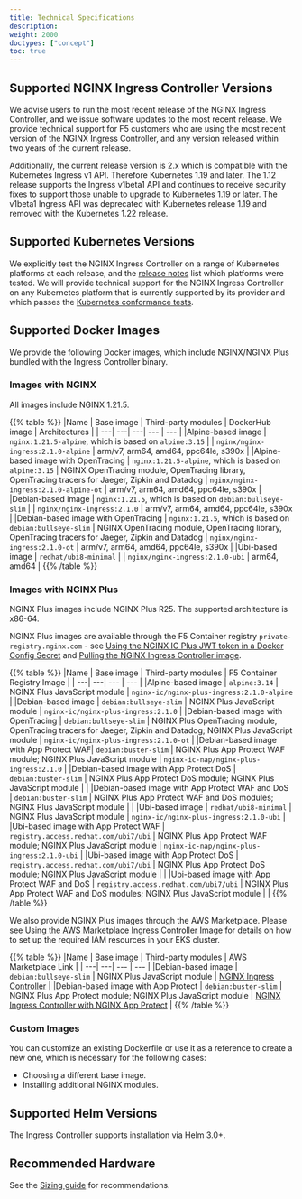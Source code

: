 ```yaml
---
title: Technical Specifications
description:
weight: 2000
doctypes: ["concept"]
toc: true
---
```



## Supported NGINX Ingress Controller Versions

We advise users to run the most recent release of the NGINX Ingress Controller, and we issue software updates to the most recent release. We provide technical support for F5 customers who are using the most recent version of the NGINX Ingress Controller, and any version released within two years of the current release.

Additionally, the current release version is 2.x which is compatible with the Kubernetes Ingress v1 API. Therefore Kubernetes 1.19 and later.
The 1.12 release supports the Ingress v1beta1 API and continues to receive security fixes to support those unable to upgrade to Kubernetes 1.19 or later. The v1beta1 Ingress API was deprecated with Kubernetes release 1.19 and removed with the Kubernetes 1.22 release.

## Supported Kubernetes Versions

We explicitly test the NGINX Ingress Controller on a range of Kubernetes platforms at each release, and the [release notes](/nginx-ingress-controller/releases) list which platforms were tested. We will provide technical support for the NGINX Ingress Controller on any Kubernetes platform that is currently supported by its provider and which passes the [Kubernetes conformance tests](https://www.cncf.io/certification/software-conformance/).

## Supported Docker Images

We provide the following Docker images, which include NGINX/NGINX Plus bundled with the Ingress Controller binary.

### Images with NGINX

All images include NGINX 1.21.5.

{{% table %}}
|Name | Base image | Third-party modules | DockerHub image | Architectures |
| ---| ---| ---| --- | --- |
|Alpine-based image | ``nginx:1.21.5-alpine``, which is based on ``alpine:3.15`` |  | ``nginx/nginx-ingress:2.1.0-alpine`` | arm/v7, arm64, amd64, ppc64le, s390x |
|Alpine-based image with OpenTracing | ``nginx:1.21.5-alpine``, which is based on ``alpine:3.15`` | NGINX OpenTracing module, OpenTracing library, OpenTracing tracers for Jaeger, Zipkin and Datadog | ``nginx/nginx-ingress:2.1.0-alpine-ot`` | arm/v7, arm64, amd64, ppc64le, s390x |
|Debian-based image | ``nginx:1.21.5``, which is based on ``debian:bullseye-slim`` |  | ``nginx/nginx-ingress:2.1.0`` | arm/v7, arm64, amd64, ppc64le, s390x |
|Debian-based image with OpenTracing | ``nginx:1.21.5``, which is based on ``debian:bullseye-slim`` | NGINX OpenTracing module, OpenTracing library, OpenTracing tracers for Jaeger, Zipkin and Datadog | ``nginx/nginx-ingress:2.1.0-ot`` | arm/v7, arm64, amd64, ppc64le, s390x |
|Ubi-based image | ``redhat/ubi8-minimal`` |  | ``nginx/nginx-ingress:2.1.0-ubi`` | arm64, amd64 |
{{% /table %}}

### Images with NGINX Plus

NGINX Plus images include NGINX Plus R25.
The supported architecture is x86-64.

NGINX Plus images are available through the F5 Container registry `private-registry.nginx.com` - see [Using the NGINX IC Plus JWT token in a Docker Config Secret](/nginx-ingress-controller/installation/using-the-jwt-token-docker-secret) and [Pulling the NGINX Ingress Controller image](/nginx-ingress-controller/installation/pulling-ingress-controller-image).

{{% table %}}
|Name | Base image | Third-party modules | F5 Container Registry Image |
| ---| ---| --- | --- |
|Alpine-based image | ``alpine:3.14`` | NGINX Plus JavaScript module | `nginx-ic/nginx-plus-ingress:2.1.0-alpine` |
|Debian-based image | ``debian:bullseye-slim`` | NGINX Plus JavaScript module | `nginx-ic/nginx-plus-ingress:2.1.0` |
|Debian-based image with OpenTracing | ``debian:bullseye-slim`` | NGINX Plus OpenTracing module, OpenTracing tracers for Jaeger, Zipkin and Datadog; NGINX Plus JavaScript module | `nginx-ic/nginx-plus-ingress:2.1.0-ot` |
|Debian-based image with App Protect WAF|  ``debian:buster-slim`` | NGINX Plus App Protect WAF module; NGINX Plus JavaScript module | `nginx-ic-nap/nginx-plus-ingress:2.1.0` |
|Debian-based image with App Protect DoS | ``debian:buster-slim`` | NGINX Plus App Protect DoS module; NGINX Plus JavaScript module |  |
|Debian-based image with App Protect WAF and DoS | ``debian:buster-slim`` | NGINX Plus App Protect WAF and DoS modules; NGINX Plus JavaScript module | |
|Ubi-based image | ``redhat/ubi8-minimal`` | NGINX Plus JavaScript module | `nginx-ic/nginx-plus-ingress:2.1.0-ubi` |
|Ubi-based image with App Protect WAF | ``registry.access.redhat.com/ubi7/ubi`` | NGINX Plus App Protect WAF module; NGINX Plus JavaScript module | `nginx-ic-nap/nginx-plus-ingress:2.1.0-ubi` |
|Ubi-based image with App Protect DoS | ``registry.access.redhat.com/ubi7/ubi`` | NGINX Plus App Protect DoS module; NGINX Plus JavaScript module | |
|Ubi-based image with App Protect WAF and DoS | ``registry.access.redhat.com/ubi7/ubi`` | NGINX Plus App Protect WAF and DoS modules; NGINX Plus JavaScript module |  |
{{% /table %}}

We also provide NGINX Plus images through the AWS Marketplace. Please see [Using the AWS Marketplace Ingress Controller Image](/nginx-ingress-controller/installation/using-aws-marketplace-image.md) for details on how to set up the required IAM resources in your EKS cluster.

{{% table %}}
|Name | Base image | Third-party modules | AWS Marketplace Link |
| ---| ---| --- | --- |
|Debian-based image | ``debian:bullseye-slim`` | NGINX Plus JavaScript module | [NGINX Ingress Controller](https://aws.amazon.com/marketplace/pp/prodview-fx3faxl7zqeau) |
|Debian-based image with App Protect | ``debian:buster-slim`` | NGINX Plus App Protect module; NGINX Plus JavaScript module | [NGINX Ingress Controller with NGINX App Protect](https://aws.amazon.com/marketplace/pp/prodview-vnrnxbf6u3nra) |
{{% /table %}}

### Custom Images

You can customize an existing Dockerfile or use it as a reference to create a new one, which is necessary for the following cases:

* Choosing a different base image.
* Installing additional NGINX modules.

## Supported Helm Versions

The Ingress Controller supports installation via Helm 3.0+.

## Recommended Hardware

See the [Sizing guide](https://www.nginx.com/resources/datasheets/nginx-ingress-controller-kubernetes-sizing-guide/) for recommendations.
